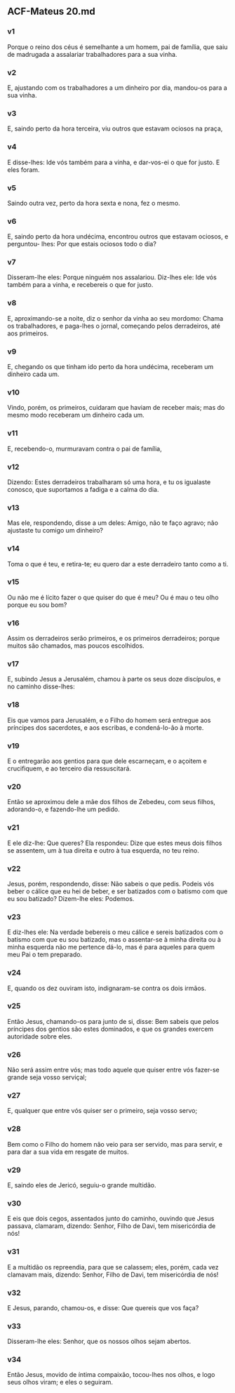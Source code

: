 ## ACF-Mateus 20.md
### v1
 Porque o reino dos céus é semelhante a um homem, pai de família, que saiu de madrugada a assalariar trabalhadores para a sua vinha.
### v2
 E, ajustando com os trabalhadores a um dinheiro por dia, mandou-os para a sua vinha.
### v3
 E, saindo perto da hora terceira, viu outros que estavam ociosos na praça,
### v4
 E disse-lhes: Ide vós também para a vinha, e dar-vos-ei o que for justo. E eles foram.
### v5
 Saindo outra vez, perto da hora sexta e nona, fez o mesmo.
### v6
 E, saindo perto da hora undécima, encontrou outros que estavam ociosos, e perguntou- lhes: Por que estais ociosos todo o dia?
### v7
 Disseram-lhe eles: Porque ninguém nos assalariou. Diz-lhes ele: Ide vós também para a vinha, e recebereis o que for justo.
### v8
 E, aproximando-se a noite, diz o senhor da vinha ao seu mordomo: Chama os trabalhadores, e paga-lhes o jornal, começando pelos derradeiros, até aos primeiros.
### v9
 E, chegando os que tinham ido perto da hora undécima, receberam um dinheiro cada um.
### v10
 Vindo, porém, os primeiros, cuidaram que haviam de receber mais; mas do mesmo modo receberam um dinheiro cada um.
### v11
 E, recebendo-o, murmuravam contra o pai de família,
### v12
 Dizendo: Estes derradeiros trabalharam só uma hora, e tu os igualaste conosco, que suportamos a fadiga e a calma do dia.
### v13
 Mas ele, respondendo, disse a um deles: Amigo, não te faço agravo; não ajustaste tu comigo um dinheiro?
### v14
 Toma o que é teu, e retira-te; eu quero dar a este derradeiro tanto como a ti.
### v15
 Ou não me é lícito fazer o que quiser do que é meu? Ou é mau o teu olho porque eu sou bom?
### v16
 Assim os derradeiros serão primeiros, e os primeiros derradeiros; porque muitos são chamados, mas poucos escolhidos.
### v17
 E, subindo Jesus a Jerusalém, chamou à parte os seus doze discípulos, e no caminho disse-lhes:
### v18
 Eis que vamos para Jerusalém, e o Filho do homem será entregue aos príncipes dos sacerdotes, e aos escribas, e condená-lo-ão à morte.
### v19
 E o entregarão aos gentios para que dele escarneçam, e o açoitem e crucifiquem, e ao terceiro dia ressuscitará.
### v20
 Então se aproximou dele a mãe dos filhos de Zebedeu, com seus filhos, adorando-o, e fazendo-lhe um pedido.
### v21
 E ele diz-lhe: Que queres? Ela respondeu: Dize que estes meus dois filhos se assentem, um à tua direita e outro à tua esquerda, no teu reino.
### v22
 Jesus, porém, respondendo, disse: Não sabeis o que pedis. Podeis vós beber o cálice que eu hei de beber, e ser batizados com o batismo com que eu sou batizado? Dizem-lhe eles: Podemos.
### v23
 E diz-lhes ele: Na verdade bebereis o meu cálice e sereis batizados com o batismo com que eu sou batizado, mas o assentar-se à minha direita ou à minha esquerda não me pertence dá-lo, mas é para aqueles para quem meu Pai o tem preparado.
### v24
 E, quando os dez ouviram isto, indignaram-se contra os dois irmãos.
### v25
 Então Jesus, chamando-os para junto de si, disse: Bem sabeis que pelos príncipes dos gentios são estes dominados, e que os grandes exercem autoridade sobre eles.
### v26
 Não será assim entre vós; mas todo aquele que quiser entre vós fazer-se grande seja vosso serviçal;
### v27
 E, qualquer que entre vós quiser ser o primeiro, seja vosso servo;
### v28
 Bem como o Filho do homem não veio para ser servido, mas para servir, e para dar a sua vida em resgate de muitos.
### v29
 E, saindo eles de Jericó, seguiu-o grande multidão.
### v30
 E eis que dois cegos, assentados junto do caminho, ouvindo que Jesus passava, clamaram, dizendo: Senhor, Filho de Davi, tem misericórdia de nós!
### v31
 E a multidão os repreendia, para que se calassem; eles, porém, cada vez clamavam mais, dizendo: Senhor, Filho de Davi, tem misericórdia de nós!
### v32
 E Jesus, parando, chamou-os, e disse: Que quereis que vos faça?
### v33
 Disseram-lhe eles: Senhor, que os nossos olhos sejam abertos.
### v34
 Então Jesus, movido de íntima compaixão, tocou-lhes nos olhos, e logo seus olhos viram; e eles o seguiram.
